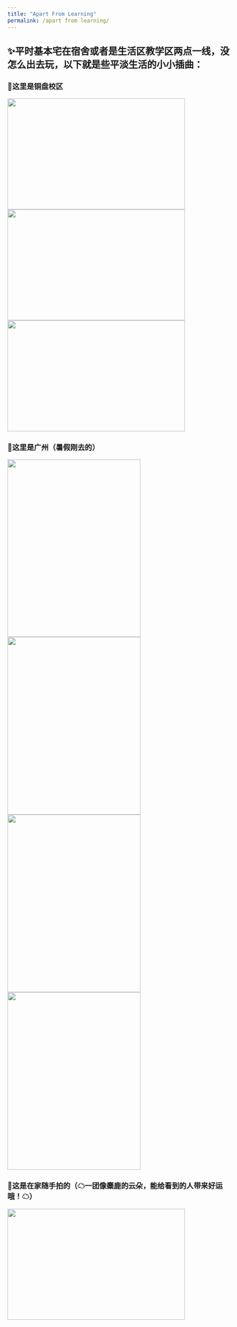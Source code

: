 ```yaml
---
title: "Apart From Learning"
permalink: /apart from learning/
---
```


 ## ✨平时基本宅在宿舍或者是生活区教学区两点一线，没怎么出去玩，以下就是些平淡生活的小小插曲：
 

 ### 🎈这里是铜盘校区
 
<img src="https://github.com/Wink-wink-wink/Wink-wink-wink.github.io/assets/143947433/44374d5c-e82c-42a7-a7a3-a90829e70525"  width="400" height="250"/>

<img src="https://github.com/Wink-wink-wink/Wink-wink-wink.github.io/assets/143947433/e4caeb8c-1a29-4050-9eb8-0c6a3c1f25a8"  width="400" height="250"/>

<img src="https://github.com/Wink-wink-wink/Wink-wink-wink.github.io/assets/143947433/4792b6d8-49e6-4165-bda8-e60214816dfe"  width="400" height="250"/>

### 🎈这里是广州（暑假刚去的）

<img src="https://github.com/Wink-wink-wink/Wink-wink-wink.github.io/assets/143947433/f1de68d1-a01c-4e4a-a454-bea14ac5964f"  width="300" height="400"/>

<img src="https://github.com/Wink-wink-wink/Wink-wink-wink.github.io/assets/143947433/0691d558-f93d-4701-bb00-a73e96b127b3"  width="300" height="400"/>

<img src="https://github.com/Wink-wink-wink/Wink-wink-wink.github.io/assets/143947433/3158269d-2100-4388-be35-6f6f27838a11"  width="300" height="400"/>

<img src="https://github.com/Wink-wink-wink/Wink-wink-wink.github.io/assets/143947433/90ca1f79-1d9c-447d-97d5-eb79efda5319"  width="300" height="400"/>

### 🎈这是在家随手拍的（☁一团像麋鹿的云朵，能给看到的人带来好运哦！☁）

<img src="https://github.com/Wink-wink-wink/Wink-wink-wink.github.io/assets/143947433/632c1424-fb09-44a1-afc9-072c0201e73f"  width="400" height="250"/>











